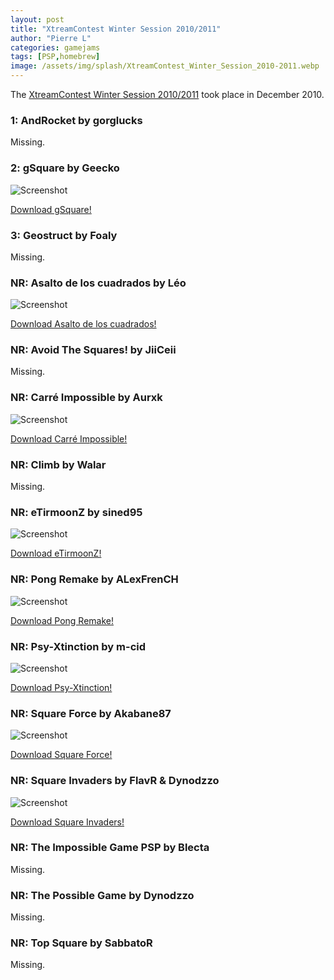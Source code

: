 ```yaml
---
layout: post
title: "XtreamContest Winter Session 2010/2011"
author: "Pierre L"
categories: gamejams
tags: [PSP,homebrew]
image: /assets/img/splash/XtreamContest_Winter_Session_2010-2011.webp
---
```


The [XtreamContest Winter Session 2010/2011](https://web.archive.org/web/20110209113749/http://www.xtreamlua.com:80/forums/viewtopic.php?f=13&t=5838) took place in December 2010.

### 1: AndRocket by gorglucks

Missing.

### 2: gSquare by Geecko

![Screenshot](https://github.com/PSP-Archive/PSP-Archive.github.io/raw/gh-pages/assets/img/snaps/GSQU01596_00000.webp)

<a href="https://archive.org/details/gSquare.7z">Download gSquare!</a>

### 3: Geostruct by Foaly

Missing.

### NR: Asalto de los cuadrados by Léo

![Screenshot](https://github.com/PSP-Archive/PSP-Archive.github.io/raw/gh-pages/assets/img/snaps/ADC-00529_00000.webp)

<a href="https://archive.org/details/adc-beta.-7z">Download Asalto de los cuadrados!</a>

### NR: Avoid The Squares! by JiiCeii

Missing.

### NR: Carré Impossible by Aurxk

![Screenshot](https://github.com/PSP-Archive/PSP-Archive.github.io/raw/gh-pages/assets/img/snaps/CARR01636_00000.webp)

<a href="https://archive.org/details/carre-impossible">Download Carré Impossible!</a>

### NR: Climb by Walar

Missing.

### NR: eTirmoonZ by sined95

![Screenshot](https://github.com/PSP-Archive/PSP-Archive.github.io/raw/gh-pages/assets/img/snaps/ETIR01036_00000.webp)

<a href="https://archive.org/details/eTiremoonZ.7z">Download eTirmoonZ!</a>

### NR: Pong Remake by ALexFrenCH

![Screenshot](https://github.com/PSP-Archive/PSP-Archive.github.io/raw/gh-pages/assets/img/snaps/PONG01033_00000.webp)

<a href="https://archive.org/details/pong-remake.-7z">Download Pong Remake!</a>

### NR: Psy-Xtinction by m-cid

![Screenshot](https://github.com/PSP-Archive/PSP-Archive.github.io/raw/gh-pages/assets/img/snaps/psyxtinction.webp)

<a href="https://archive.org/details/psy-xtinction_v1.0.1.7z">Download Psy-Xtinction!</a>

### NR: Square Force by Akabane87

![Screenshot](https://github.com/PSP-Archive/PSP-Archive.github.io/raw/gh-pages/assets/img/snaps/SQUA01120_00000.webp)

<a href="https://archive.org/details/square-force.-7z">Download Square Force!</a>

### NR: Square Invaders by FlavR & Dynodzzo

![Screenshot](https://github.com/PSP-Archive/PSP-Archive.github.io/raw/gh-pages/assets/img/snaps/squareinvaders.webp)

<a href="https://archive.org/details/square-invaders.-7z">Download Square Invaders!</a>

### NR: The Impossible Game PSP by Blecta

Missing.

### NR: The Possible Game by Dynodzzo

Missing.

### NR: Top Square by SabbatoR

Missing.
